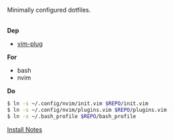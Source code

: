 Minimally configured dotfiles.
<br>
<br>

**Dep**
- [vim-plug](https://github.com/junegunn/vim-plug)

**For**
- bash
- nvim

**Do**

```sh
$ ln -s ~/.config/nvim/init.vim $REPO/init.vim
$ ln -s ~/.config/nvim/plugins.vim $REPO/plugins.vim
$ ln -s ~/.bash_profile $REPO/bash_profile
```

[Install Notes](install_notes.md)
